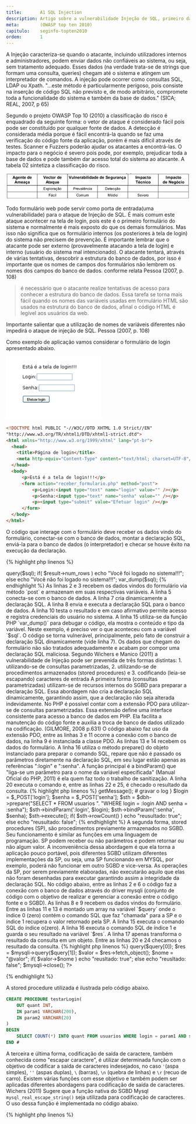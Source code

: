 ```yaml
---
title:       A1 SQL Injection
description: Artigo sobre a vulnerabilidade Injeção de SQL, primeiro da lista TOP 10 da WOASP
meta:        (OWASP top ten 2010)
capitulo:    seginfo-topten2010
ordem:       1
---
```


A Injeção caracteriza-se quando o atacante, incluindo utilizadores internos e administradores, podem enviar dados não 
confiáveis ao sistema, ou seja, sem tratamento adequado. Esses dados (na verdade trata-se de strings que formam uma
consulta, queries) chegam até o sistema e atingem um interpretador de comandos. A injeção pode ocorrer como consultas
SQL, LDAP ou Xpath. "...este método é particularmente perigoso, pois consiste na inserção de código SQL não previsto e,
de modo arbitrário, compromete toda a funcionalidade do sistema e também da base de dados." (SICA; REAL, 2007, p 65)

Segundo o projeto OWASP Top 10 (2010) a classificação do risco é enquadrado da seguinte forma: o vetor de ataque é 
considerado fácil pois pode ser constituído por qualquer fonte de dados. A detecção é considerada média porque é fácil
encontrá-la quando se faz uma verificação do código fonte da aplicação, porém é mais difícil através de testes.
Scanner e Fuzzers poderão ajudar os atacantes a encontrá-las. O impacto para o negócio é severo pois pode, por exemplo,
prejudicar toda a base de dados e pode também dar acesso total do sistema ao atacante. A tabela 02 sintetiza a 
classificação do risco.

![Mapeamento de risco da SQL Injection](tabela-risco.png "Mapeamento de risco da SQL Injection")

Todo formulário web pode servir como porta de entrada(uma vulnerabilidade) para o ataque de Injeção de SQL. É mais 
comum este ataque acontecer na tela de login, pois este é o primeiro formulário do sistema e normalmente é mais exposto
do que os demais formulários. Mas isso não significa que os formulário internos (os posteriores à tela de login) do 
sistema não precisem de prevenção. É importante lembrar que o atacante pode ser externo (provavelmente atacando a tela 
de login) e interno (usuário do sistema mal intencionado). O atacante tentará, através de várias tentativas, descobrir 
a estrutura do banco de dados, por isso é importante que os nomes de campos dos formulários não lembrem os nomes dos 
campos do banco de dados. conforme relata Pessoa (2007, p. 108)

> é necessário que o atacante realize tentativas de acesso para
> conhecer a estrutura do banco de dados. Essa tarefa se torna
> mais fácil quando os nomes das variáveis usadas em
> formulário HTML são usados na estrutura do banco de dados,
> afinal o código HTML é legível aos usuários da web.

Importante salientar que a utilização de nomes de variáveis diferentes não impedirá o ataque de injeção de SQL. 
Pessoa (2007, p. 108)

Como exemplo de aplicação vamos considerar o formulário de login apresentado abaixo.

![Figura 03 – Exemplo de formulário web. Tela de login](form-login.png "Figura 03 – Exemplo de formulário web. Tela de login")

```html
<!DOCTYPE html PUBLIC "-//W3C//DTD XHTML 1.0 Strict//EN"
"http://www.w3.org/TR/xhtml1/DTD/xhtml1-strict.dtd">
<html xmlns="http://www.w3.org/1999/xhtml" lang="pt-br">
  <head>
    <title>Página de login</title>
    <meta http-equiv="Content-Type" content="text/html; charset=UTF-8"/>
  </head>
  <body>
      <p>Está é a tela de login!!!</p>
      <form action="receber_formulario.php" method="post">
          <p>Login:<input type="text" name="login" value="" /></p>
          <p>Senha:<input type="text" name="senha" value="" /></p>
          <p><input type="submit" value="Efetuar login" /></p>
      </form>
  </body>
</html>
```

O código que interage com o formulário deve receber os dados vindo do formulário, conectar-se com o banco 
de dados, montar a declaração SQL, enviá-la para o banco de dados (o interpretador) e checar se houve êxito na execução
da declaração.

{% highlight php linenos %} 
<?php
$login  = $_POST['login'];
$senha  = $_POST['senha'];

$mysqli = new mysqli("localhost", "desenvolvedor", "12345678", "teste");

$sql    = "SELECT * FROM usuarios WHERE login = '$login' AND senha = '$senha'";
$result = $mysqli->query($sql);

if( $result->num_rows )
    echo "Você foi logado no sistema!!!";
else
    echo "Você não foi logado no sistema!!!";

var_dump($sql);
{% endhighlight %}

As linhas 2 e 3 recebem os dados vindos do formulário via método `post` e armazenam em suas respectivas variáveis. A 
linha 5 conecta-se com o banco de dados. A linha 7 cria dinamicamente a declaração SQL. A linha 8 envia e executa a
declaração SQL para o banco de dados. A linha 10 testa o resultado e em caso afirmativo permite acesso e registra 
credenciais do usuário no sistema. A linha 15 utiliza-se da função PHP `var_dump()` para debugar o código, ela mostra o 
conteúdo e tipo da variável. Neste exemplo, é preciso ver o que aconteceu com a variável `$sql`.

O código se torna vulnerável, principalmente, pelo fato de construir a declaração SQL dinamicamente (vide linha 7). Os dados 
que chegam do formulário não são tratados adequadamente e acabam por compor uma declaração SQL maliciosa.

Segundo Wichers e Manico (2011) a vulnerabilidade de Injeção pode ser prevenida de três formas distintas:

1. utilizando-se de consultas parametrizadas,
2. utilizando-se de procedimentos armazenados (stored procedures) e
3. codificando (leia-se escapando) caracteres de entrada

A primeira forma (consultas parametrizadas) utilizam-se de recursos internos do SGBD para preparar a declaração SQL. 
Essa abordagem não cria a declaração SQL dinamicamente, garantindo assim, que a declaração não seja alterada indevidamente.

No PHP é possível contar com a extensão PDO para utilizar-se de consultas parametrizadas. Essa extensão define uma 
interface consistente para acesso a banco de dados em PHP. Ela facilita a manutenção do código fonte e auxilia a troca
de banco de dados utilizado na codificação. (GILMORE, 2008 p.631)

O código abaixo faz uso da extensão PDO, entre as linhas 3 e 11 ocorre a conexão com o banco de dados, na linha 9 é 
instanciada a classe PDO. As linhas 13 e 14 recebem os dados do formulário. A linha 16 utiliza o método prepare() do 
objeto instanciado para preparar o comando SQL, repare que não é passado os parâmetros diretamente na declaração SQL, 
em seu lugar estão apenas as referências ":login" e ":senha". A função principal é a bindParam() que "liga-se um 
parâmetro para o nome da variável especificada" (Manual Oficial do PHP, 2011) é ela quem faz todo o trabalho de 
sanitização. A linha 20 executa o comando e, entre as linhas 22 e 25, é checado o resultado da consulta.

{% highlight php linenos %} 
<?php
$dsn        = 'mysql:dbname=teste;host=localhost';
$user       = 'desenvolvedor';
$password   = '12345678';

try {
    $dbh = new PDO($dsn, $user, $password);
} catch (PDOException $e) {
    $log = $e->getMessage();
    # gravar o log
}

$login = $_POST['login'];
$senha = $_POST['senha'];

$sth = $dbh->prepare("SELECT * FROM usuarios ".
                     "WHERE login = :login AND senha = :senha");
$sth->bindParam(':login', $login);
$sth->bindParam(':senha', $senha);
$sth->execute();

if( $sth->rowCount() )
	echo "reusultado: true";
else
	echo "reusultado: false";
{% endhighlight %}

A segunda forma, stored procedures (SP), são procedimentos previamente armazenados no SGBD. Seu funcionamento é similar
as funções em uma linguagem de programação. SP podem receber ou não parâmetros e podem retornar ou não algum valor. A 
inconveniência dessa abordagem é que ela torna a aplicação pouco portável, pois diferentes SGBD utilizam diferentes 
implementações da SP, ou seja, uma SP funcionando em MYSQL, por exemplo, poderá não funcionar em outro SGBD e vice-versa.

As operações da SP, por serem previamente elaboradas, não executarão aquilo que elas não foram desenhadas para executar
garantindo assim a integridade da declaração SQL.

No código abaixo, entre as linhas 2 e 6 o código faz a conexão com o banco de dados através do driver mysqli (conjunto 
de código com o objetivo de realizar e gerenciar a conexão entre o código fonte e o SGBD). As linhas 8 e 9 recebem os
dados vindos do formulário. Entre as linhas 11 e 13 é montado um array na variável `$query` onde o índice 0 (zero) contém
o comando SQL que faz "chamada" para a SP e o índice 1 recupera o valor retornado pela SP. A linha 15 executa o comando SQL
do índice o(zero). A linha 16 executa o comando SQL de índice 1 e guarda o seu resultado na variável `$res`. A linha 17
apenas transforma o resultado da consulta em um objeto. Entre as linhas 20 e 24 checamos o resultado da consulta.

{% highlight php linenos %} 
<?php
$mysqli = new mysqli("localhost", "desenvolvedor", "12345678", "teste");
if (mysqli_connect_errno()) {
    $log = "Falha na conexão:". mysqli_connect_error();
    # gravar log
}

$login   = $_POST['login'];
$senha   = $_POST['senha'];

$query   = array();
$query[] = "CALL testarLogin(@valor, '".$login."', '".$senha."')";
$query[] = "SELECT @valor";

$mysqli->query($query[0]);
$res     = $mysqli->query($query[1]);
$valor   = $res->fetch_object();
$nome    = "@valor";

if( $valor->$nome )
    echo "reusltado: true";
else
    echo "reusltado: false";

$mysqli->close();
?>
{% endhighlight %}

A stored procedure utilizada é ilustrada pelo código abaixo.

```sql
CREATE PROCEDURE testarLogin(
    OUT quant INT,
    IN param1 VARCHAR(200),
    IN param2 VARCHAR(20)
)
BEGIN
    SELECT COUNT(*) INTO quant FROM usuarios WHERE login = param1 AND senha = param2;
END #
```

A terceira e última forma, codificação de saída de caractere, também conhecida como "escapar caractere", é utilizar 
determinada função com o objetivo de codificar a saída de caracteres indesejados, no caso `'`(aspa simples), `''`
(aspas duplas), `\` (barras), `\n` (quebra de linhas) e `\r` (recuo de carro). Existem várias funções com esse objetivo
e também podem ser aplicadas diferentes abordagens para codificação de saída de caracteres. Wichers (2011) Sugere que a
função nativa do SGBD Mysql `mysql_real_escape_string()` seja utilizada para codificação de caracteres. O uso dessa 
função é implementada no código abaixo.

{% highlight php linenos %} 
<?php
$link = mysql_connect('localhost', 'desenvolvedor', '12345678');
mysql_select_db("teste");
if (!$link) {
    die('Falha na conexão!');
}

$login = $_POST['login'];
$senha = $_POST['senha'];

$login = mysql_real_escape_string($login, $link);
$senha = mysql_real_escape_string($senha, $link);

$sql = "SELECT * FROM usuarios WHERE login = '$login' AND senha = '$senha'";

$result = mysql_query($sql);

if( mysql_num_rows($result) == 1 ){
	echo "reusltado: true";
}else{
	echo "reusltado: false";
}
{% endhighlight %}

Observando o código nota-se que entre a linha 2 e 6 é feita a conexão com o banco de dados feito através do driver mysql.
As linhas 8 e 9 recebem os dados do formulário. As linhas 11 e 12 fazem o trabalho de codificação de saída dos caracteres
utilizando-se da função `mysql_real_escape_string()`. A linha 14 monta o declaração SQL de forma dinâmica, porém de forma
segura pois foi feito o tratamento de dados adequado. A linha 16 executa a declaração SQL e entre as linhas 18 e 22 é 
feita a checagem do resultado.